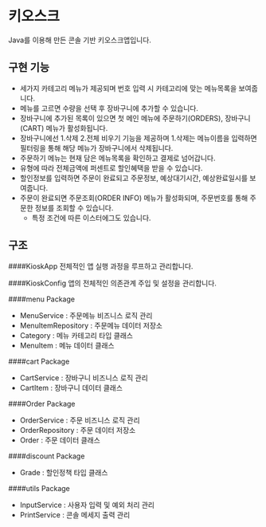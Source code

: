 # 키오스크
Java를 이용해 만든 콘솔 기반 키오스크앱입니다.

## 구현 기능
- 세가지 카테고리 메뉴가 제공되며 번호 입력 시 카테고리에 맞는 메뉴목록을 보여줍니다.
- 메뉴를 고르면 수량을 선택 후 장바구니에 추가할 수 있습니다.
- 장바구니에 추가된 목록이 있으면 첫 메인 메뉴에 주문하기(ORDERS), 장바구니(CART) 메뉴가 활성화됩니다.
- 장바구니에선 1.삭제 2.전체 비우기 기능을 제공하며 1.삭제는 메뉴이름을 입력하면 필터링을 통해 해당 메뉴가 장바구니에서 삭제됩니다.
- 주문하기 메뉴는 현재 담은 메뉴목록을 확인하고 결제로 넘어갑니다.
- 유형에 따라 전체금액에 퍼센트로 할인혜택을 받을 수 있습니다.
- 할인정보를 입력하면 주문이 완료되고 주문정보, 예상대기시간, 예상완료일시를 보여줍니다.
- 주문이 완료되면 주문조회(ORDER INFO) 메뉴가 활성화되며, 주문번호를 통해 주문한 정보를 조회할 수 있습니다.
  * 특정 조건에 따른 이스터에그도 있습니다.

## 구조
####KioskApp
전체적인 앱 실행 과정을 루프하고 관리합니다.

####KioskConfig
앱의 전체적인 의존관계 주입 및 설정을 관리합니다.

####menu Package
- MenuService : 주문메뉴 비즈니스 로직 관리
- MenuItemRepository : 주문메뉴 데이터 저장소
- Category : 메뉴 카테고리 타입 클래스
- MenuItem : 메뉴 데이터 클래스

####cart Package
- CartService : 장바구니 비즈니스 로직 관리
- CartItem : 장바구니 데이터 클래스

####Order Package
- OrderService : 주문 비즈니스 로직 관리
- OrderRepository : 주문 데이터 저장소
- Order : 주문 데이터 클래스

####discount Package
- Grade : 할인정책 타입 클래스

####utils Package
- InputService : 사용자 입력 및 예외 처리 관리
- PrintService : 콘솔 메세지 출력 관리
